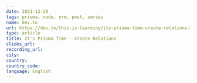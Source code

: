 ```yaml
---
date: 2021-12-28
tags: prisma, node, orm, post, series
name: dev.to
url: https://dev.to/this-is-learning/its-prisma-time-create-relations-1ohb
type: article
title: It's Prisma Time - Create Relations
slides_url:
recording_url:
city:
country:
country_code:
language: English
---
```


